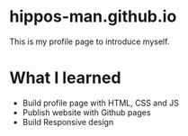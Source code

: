 # hippos-man.github.io
This is my profile page to introduce myself.
# What I learned
- Build profile page with HTML, CSS and JS
- Publish website with Github pages
- Build Responsive design

